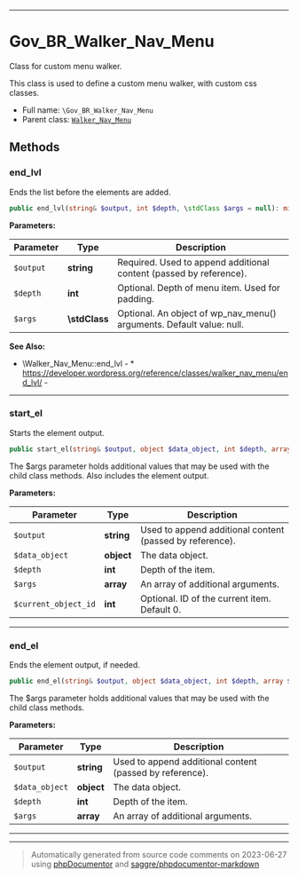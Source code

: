 ***

# Gov_BR_Walker_Nav_Menu

Class for custom menu walker.

This class is used to define a custom menu walker, with custom css classes.

* Full name: `\Gov_BR_Walker_Nav_Menu`
* Parent class: [`Walker_Nav_Menu`](./Walker_Nav_Menu.md)




## Methods


### end_lvl

Ends the list before the elements are added.

```php
public end_lvl(string& $output, int $depth, \stdClass $args = null): mixed
```








**Parameters:**

| Parameter | Type | Description |
|-----------|------|-------------|
| `$output` | **string** | Required. Used to append additional content (passed by reference). |
| `$depth` | **int** | Optional. Depth of menu item. Used for padding. |
| `$args` | **\stdClass** | Optional. An object of wp_nav_menu() arguments. Default value: null. |



**See Also:**

* \Walker_Nav_Menu::end_lvl - * https://developer.wordpress.org/reference/classes/walker_nav_menu/end_lvl/ - 

***

### start_el

Starts the element output.

```php
public start_el(string& $output, object $data_object, int $depth, array $args = array(), int $current_object_id): mixed
```

The $args parameter holds additional values that may be used with the child
class methods. Also includes the element output.






**Parameters:**

| Parameter | Type | Description |
|-----------|------|-------------|
| `$output` | **string** | Used to append additional content (passed by reference). |
| `$data_object` | **object** | The data object. |
| `$depth` | **int** | Depth of the item. |
| `$args` | **array** | An array of additional arguments. |
| `$current_object_id` | **int** | Optional. ID of the current item. Default 0. |




***

### end_el

Ends the element output, if needed.

```php
public end_el(string& $output, object $data_object, int $depth, array $args = array()): mixed
```

The $args parameter holds additional values that may be used with the child class methods.






**Parameters:**

| Parameter | Type | Description |
|-----------|------|-------------|
| `$output` | **string** | Used to append additional content (passed by reference). |
| `$data_object` | **object** | The data object. |
| `$depth` | **int** | Depth of the item. |
| `$args` | **array** | An array of additional arguments. |




***


***
> Automatically generated from source code comments on 2023-06-27 using [phpDocumentor](http://www.phpdoc.org/) and [saggre/phpdocumentor-markdown](https://github.com/Saggre/phpDocumentor-markdown)
